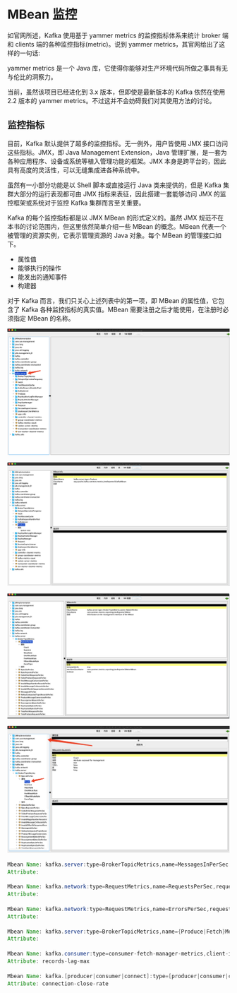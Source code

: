 # MBean 监控

如官网所述，Kafka 使用基于 yammer metrics 的监控指标体系来统计 broker 端和 clients 端的各种监控指标(metric)。说到 yammer metrics，其官网给出了这样的一句话:

yammer metrics 是一个 Java 库，它使得你能够对生产环境代码所做之事具有无与伦比的洞察力。

当前，虽然该项目已经进化到 3.x 版本，但即使是最新版本的 Kafka 依然在使用 2.2 版本的 yammer metrics。不过这并不会妨碍我们对其使用方法的讨论。

## 监控指标

目前，Kafka 默认提供了超多的监控指标。无一例外，用户皆使用 JMX 接口访问这些指标。JMX，即 Java Management Extension，Java 管理扩展，是一套为各种应用程序、设备或系统等植入管理功能的框架。JMX 本身是跨平台的，因此具有高度的灵活性，可以无缝集成进各种系统中。

虽然有一小部分功能是以 Shell 脚本或直接运行 Java 类来提供的，但是 Kafka 集群大部分的运行表现都可由 JMX 指标来表征，因此搭建一套能够访问 JMX 的监控框架或系统对于监控 Kafka 集群而言至关重要。

Kafka 的每个监控指标都是以 JMX MBean 的形式定义的。虽然 JMX 规范不在本书的讨论范围内，但这里依然简单介绍一些 MBean 的概念。MBean 代表一个被管理的资源实例，它表示管理资源的 Java 对象。每个 MBean 的管理接口如下。

* 属性值
* 能够执行的操作
* 能发出的通知事件
* 构建器

对于 Kafka 而言，我们只关心上述列表中的第一项，即 MBean 的属性值，它包含了 Kafka 各种监控指标的真实值。MBean 需要注册之后才能使用，在注册时必须指定 MBean 的名称。

![](../images/mbean_01.png)

![](../images/mbean_02.png)

![](../images/mbean_03.png)

![](../images/mbean_04.png)


```java
Mbean Name: kafka.server:type=BrokerTopicMetrics,name=MessagesInPerSec
Attribute:

Mbean Name: kafka.network:type=RequestMetrics,name=RequestsPerSec,request={Produce|FetchConsumer|FetchFollower}
Attribute: 

Mbean Name: kafka.network:type=RequestMetrics,name=ErrorsPerSec,request=([-.\w]+),error=([-.\w]+)
Attribute: 

Mbean Name: kafka.server:type=BrokerTopicMetrics,name={Produce|Fetch}MessageConversionsPerSec,topic=([-.\w]+)
Attribute: 

Mbean Name: kafka.consumer:type=consumer-fetch-manager-metrics,client-id={client-id}
Attribute: records-lag-max

Mbean Name: kafka.[producer|consumer|connect]:type=[producer|consumer|connect]-metrics,client-id=([-.\w]+)
Attribute: connection-close-rate 

```

